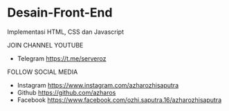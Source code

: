 # Desain-Front-End
Implementasi HTML, CSS dan Javascript

JOIN CHANNEL YOUTUBE
- Telegram https://t.me/serveroz

FOLLOW SOCIAL MEDIA
- Instagram https://www.instagram.com/azharozhisaputra
- Github https://github.com/azharos
- Facebook https://www.facebook.com/ozhi.saputra.16/azharozhisaputra
